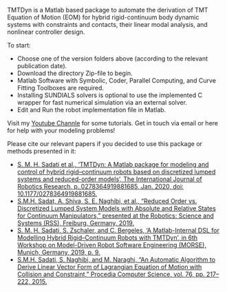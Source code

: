 TMTDyn is a Matlab based package to automate the derivation of TMT Equation of Motion (EOM) for hybrid rigid-continuum body dynamic systems with constraints and contacts, their linear modal analysis, and nonlinear controller design.

To start:
- Choose one of the version folders above (according to the relevant publication date).
- Download the directory Zip-file to begin.
- Matlab Software with Symbolic, Coder, Parallel Computing, and Curve Fitting Toolboxes are required.
- Installing SUNDIALS solvers is optional to use the implemented C wrapper for fast numerical simulation via an external solver.
- Edit and Run the robot implementation file in Matlab.

Visit my [Youtube Channle](https://www.youtube.com/user/smhadisad/featured) for some tutorials.
Get in touch via email or here for help with your modeling problems!

Please cite our relevant papers if you decided to use this package or methods presented in it:
- [S. M. H. Sadati et al., ‘TMTDyn: A Matlab package for modeling and control of hybrid rigid–continuum robots based on discretized lumped systems and reduced-order models’, The International Journal of Robotics Research, p. 0278364919881685, Jan. 2020, doi: 10.1177/0278364919881685.](https://www.researchgate.net/publication/335915427_TMTDyn_A_Matlab_Package_for_Modeling_and_Control_of_Hybrid_Rigid-Continuum_Robots_Based_on_Discretized_Lumped_System_and_Reduced-Order_Models?_sg=65yJ5EQJJgnjvr9ohuMjzS780X0XWanljwr8QWaN9auM8IJ2D-rcASJhffq-b1E0CrX7FtJ2bprcycJrhmQf5khwTs9hKQDCFU0oYW70.pYVS3qSCozpfAwCtsdbw2i-H_LzanR5IVV85KHV2xRN0TfJZIYS5s9mUhVDKTBzuDZk6j3ryf2rZeLnMW_0raw)
- [S.M.H. Sadat, A. Shiva, S. E. Naghibi, et al., “Reduced Order vs. Discretized Lumped System Models with Absolute and Relative States for Continuum Manipulators,” presented at the Robotics: Science and Systems (RSS), Freiburg, Germany, 2019.](https://www.researchgate.net/publication/332980482_Reduced_Order_vs_Discretized_Lumped_System_Models_with_Absolute_and_Relative_States_for_Continuum_Manipulators)
- [S. M. H. Sadati, S. Zschaler, and C. Bergeles, ‘A Matlab-Internal DSL for Modelling Hybrid Rigid–Continuum Robots with TMTDyn’, in 6th Workshop on Model-Driven Robot Software Engineering (MORSE), Munich, Germany, 2019, p. 9.
](https://www.researchgate.net/publication/334898974_A_Matlab-Internal_DSL_for_Modelling_Hybrid_Rigid-Continuum_Robots_with_TMTDyn?_sg=65yJ5EQJJgnjvr9ohuMjzS780X0XWanljwr8QWaN9auM8IJ2D-rcASJhffq-b1E0CrX7FtJ2bprcycJrhmQf5khwTs9hKQDCFU0oYW70.pYVS3qSCozpfAwCtsdbw2i-H_LzanR5IVV85KHV2xRN0TfJZIYS5s9mUhVDKTBzuDZk6j3ryf2rZeLnMW_0raw)
- [S.M.H. Sadati, S. Naghibi, and M. Naraghi, “An Automatic Algorithm to Derive Linear Vector Form of Lagrangian Equation of Motion with Collision and Constraint,” Procedia Computer Science, vol. 76, pp. 217–222, 2015.](https://www.researchgate.net/publication/290003554_An_Automatic_Algorithm_to_Derive_Linear_Vector_Form_of_Lagrangian_Equation_of_Motion_with_Collision_and_Constraint)
